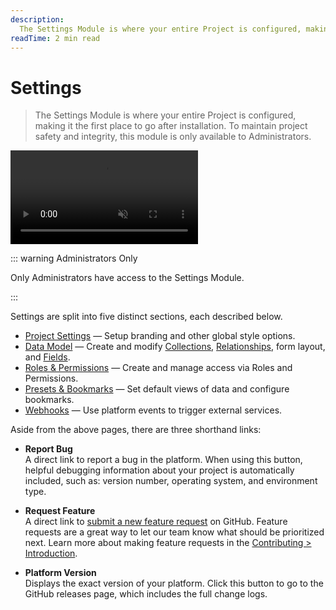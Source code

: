 ```yaml
---
description:
  The Settings Module is where your entire Project is configured, making it the first place to go after installation.
readTime: 2 min read
---
```


# Settings

> The Settings Module is where your entire Project is configured, making it the first place to go after installation. To
> maintain project safety and integrity, this module is only available to Administrators.

<video autoplay playsinline muted loop controls>
<source src="https://cdn.directus.io/docs/v9/app-guide/settings/settings-20220308A/settings-20220308A.mp4" type="video/mp4" />
</video>

::: warning Administrators Only

Only Administrators have access to the Settings Module.

:::

Settings are split into five distinct sections, each described below.

- [Project Settings](/user-guide/cloud/project-settings) — Setup branding and other global style options.
- [Data Model](/app/data-model) — Create and modify [Collections](/user-guide/overview/glossary#collections),
  [Relationships](/user-guide/overview/glossary#relationships), form layout, and
  [Fields](/user-guide/overview/glossary#fields).
- [Roles & Permissions](/user-guide/user-management/users-roles-permissions) — Create and manage access via Roles and
  Permissions.
- [Presets & Bookmarks](/user-guide/settings/presets-bookmarks) — Set default views of data and configure bookmarks.
- [Webhooks](/app/webhooks) — Use platform events to trigger external services.

Aside from the above pages, there are three shorthand links:

- **Report Bug**\
  A direct link to report a bug in the platform. When using this button, helpful debugging information about your project
  is automatically included, such as: version number, operating system, and environment type.

- **Request Feature**\
  A direct link to [submit a new feature request](https://github.com/directus/directus/discussions/new) on GitHub. Feature
  requests are a great way to let our team know what should be prioritized next. Learn more about making feature requests
  in the [Contributing > Introduction](/contributing/introduction#feature-requests).

- **Platform Version**\
  Displays the exact version of your platform. Click this button to go to the GitHub releases page, which includes the full
  change logs.

